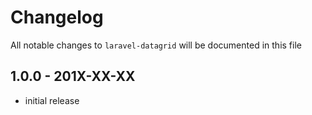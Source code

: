 # Changelog

All notable changes to `laravel-datagrid` will be documented in this file

## 1.0.0 - 201X-XX-XX

- initial release
